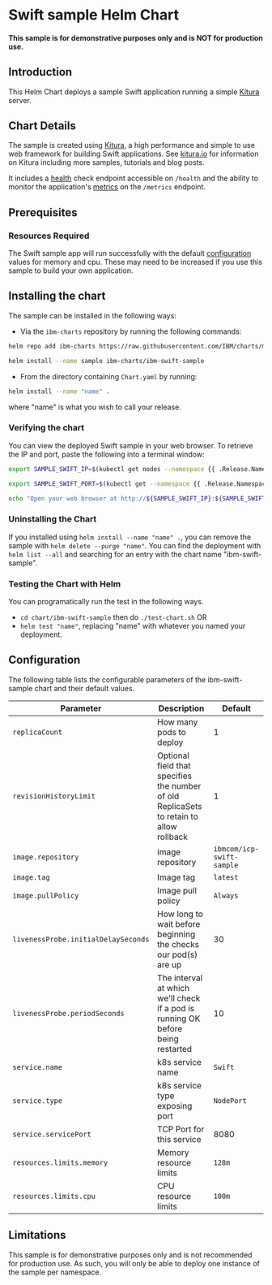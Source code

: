 # Swift sample Helm Chart
#### This sample is for demonstrative purposes only and is NOT for production use.

## Introduction
This Helm Chart deploys a sample Swift application running a simple [Kitura](https://github.com/IBM-Swift/Kitura) server.

## Chart Details
The sample is created using [Kitura](https://github.com/IBM-Swift/Kitura), a high performance and simple to use web framework for building Swift applications. See [kitura.io](https://kitura.io) for information on Kitura including more samples, tutorials and blog posts.

It includes a [health](https://github.com/IBM-Swift/Health) check endpoint accessible on `/health` and the ability to monitor the application's [metrics](https://github.com/RuntimeTools/SwiftMetrics) on the `/metrics` endpoint.

## Prerequisites
### Resources Required
The Swift sample app will run successfully with the default [configuration](#configuration) values for memory and cpu. These may need to be increased if you use this sample to build your own application.

## Installing the chart
The sample can be installed in the following ways:
- Via the `ibm-charts` repository by running the following commands:
```bash
helm repo add ibm-charts https://raw.githubusercontent.com/IBM/charts/master/repo/stable/
```
```bash
helm install --name sample ibm-charts/ibm-swift-sample
```

- From the directory containing `Chart.yaml` by running:
```bash
helm install --name "name" .
```
 where "name" is what you wish to call your release.


### Verifying the chart
You can view the deployed Swift sample in your web browser. To retrieve the IP and port, paste the following into a terminal window:

```bash
export SAMPLE_SWIFT_IP=$(kubectl get nodes --namespace {{ .Release.Namespace }} -o jsonpath="{.items[0].status.addresses[0].address}")
```

```bash
export SAMPLE_SWIFT_PORT=$(kubectl get --namespace {{ .Release.Namespace }} -o jsonpath="{.spec.ports[0].nodePort}" services {{ template "fullname" . }})
```

```bash
echo "Open your web browser at http://${SAMPLE_SWIFT_IP}:${SAMPLE_SWIFT_PORT} to view the sample."
```

### Uninstalling the Chart

If you installed using `helm install --name "name" .`, you can remove the sample with `helm delete --purge "name"`. You can find the deployment with `helm list --all` and searching for an entry with the chart name "ibm-swift-sample".

### Testing the Chart with Helm

You can programatically run the test in the following ways.
- `cd chart/ibm-swift-sample` then do `./test-chart.sh` OR
- `helm test "name"`, replacing "name" with whatever you named your deployment.

## Configuration

The following table lists the configurable parameters of the ibm-swift-sample chart and their default values.

| Parameter                  | Description                                     | Default                                                    |
| -----------------------    | ---------------------------------------------   | ---------------------------------------------------------- |
| `replicaCount`             | How many pods to deploy                         | 1                                                          |
| `revisionHistoryLimit`     | Optional field that specifies the number of old ReplicaSets to retain to allow rollback   | 1                |
| `image.repository`         | image repository                                | `ibmcom/icp-swift-sample`                                 |
| `image.tag`                | Image tag                                       | `latest`                                                    |
| `image.pullPolicy`         | Image pull policy                               | `Always`                                                   |
| `livenessProbe.initialDelaySeconds`   | How long to wait before beginning the checks our pod(s) are up |   30                             |
| `livenessProbe.periodSeconds`         | The interval at which we'll check if a pod is running OK before being restarted     | 10          |
| `service.name`             | k8s service name                                | `Swift`                                                     |
| `service.type`             | k8s service type exposing port                  | `NodePort`                                                 |
| `service.servicePort`      | TCP Port for this service                       | 8080                                                       |
| `resources.limits.memory`  | Memory resource limits                          | `128m`                                                     |
| `resources.limits.cpu`     | CPU resource limits                             | `100m`                                                     |

## Limitations

This sample is for demonstrative purposes only and is not recommended for production use. As such, you will only be able to deploy one instance of the sample per namespace.
